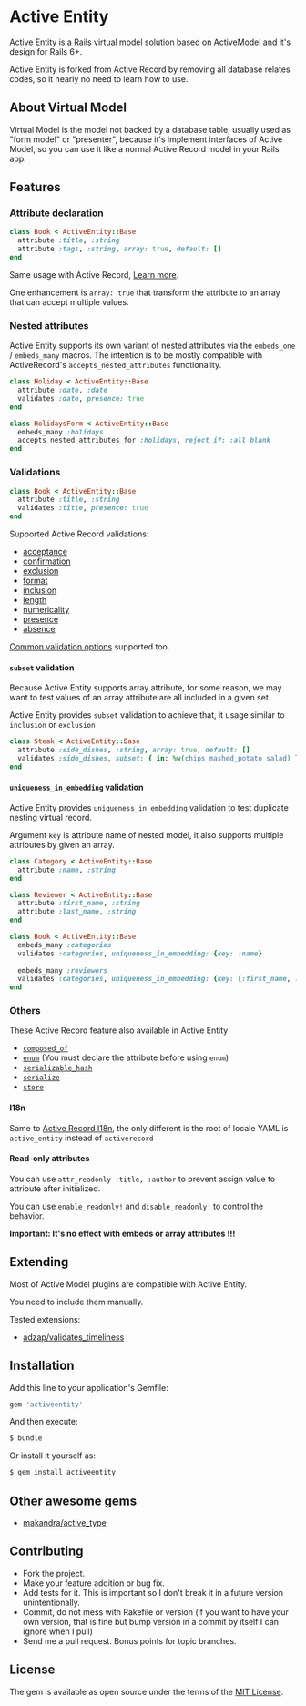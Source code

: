 Active Entity
====

Active Entity is a Rails virtual model solution based on ActiveModel and it's design for Rails 6+.

Active Entity is forked from Active Record by removing all database relates codes, so it nearly no need to learn how to use.

## About Virtual Model

Virtual Model is the model not backed by a database table, usually used as "form model" or "presenter", because it's implement interfaces of Active Model, so you can use it like a normal Active Record model in your Rails app.

## Features

### Attribute declaration

```ruby
class Book < ActiveEntity::Base
  attribute :title, :string
  attribute :tags, :string, array: true, default: []
end
```

Same usage with Active Record, [Learn more](https://api.rubyonrails.org/classes/ActiveRecord/Attributes/ClassMethods.html#method-i-attribute).

One enhancement is `array: true` that transform the attribute to an array that can accept multiple values.

### Nested attributes

Active Entity supports its own variant of nested attributes via the `embeds_one` / `embeds_many` macros. The intention is to be mostly compatible with ActiveRecord's `accepts_nested_attributes` functionality.

```ruby
class Holiday < ActiveEntity::Base
  attribute :date, :date
  validates :date, presence: true
end

class HolidaysForm < ActiveEntity::Base
  embeds_many :holidays
  accepts_nested_attributes_for :holidays, reject_if: :all_blank
end
```

### Validations

```ruby
class Book < ActiveEntity::Base
  attribute :title, :string
  validates :title, presence: true
end
```

Supported Active Record validations:

- [acceptance](https://guides.rubyonrails.org/active_record_validations.html#acceptance)
- [confirmation](https://guides.rubyonrails.org/active_record_validations.html#confirmation)
- [exclusion](https://guides.rubyonrails.org/active_record_validations.html#exclusion)
- [format](https://guides.rubyonrails.org/active_record_validations.html#format)
- [inclusion](https://guides.rubyonrails.org/active_record_validations.html#inclusion)
- [length](https://guides.rubyonrails.org/active_record_validations.html#length)
- [numericality](https://guides.rubyonrails.org/active_record_validations.html#numericality)
- [presence](https://guides.rubyonrails.org/active_record_validations.html#presence)
- [absence](https://guides.rubyonrails.org/active_record_validations.html#absence)

[Common validation options](https://guides.rubyonrails.org/active_record_validations.html#common-validation-options) supported too.

#### `subset` validation

Because Active Entity supports array attribute, for some reason, we may want to test values of an array attribute are all included in a given set.

Active Entity provides `subset` validation to achieve that, it usage similar to `inclusion` or `exclusion`

```ruby
class Steak < ActiveEntity::Base
  attribute :side_dishes, :string, array: true, default: []
  validates :side_dishes, subset: { in: %w(chips mashed_potato salad) }
end
```

#### `uniqueness_in_embedding` validation

Active Entity provides `uniqueness_in_embedding` validation to test duplicate nesting virtual record.

Argument `key` is attribute name of nested model, it also supports multiple attributes by given an array.

```ruby
class Category < ActiveEntity::Base
  attribute :name, :string
end

class Reviewer < ActiveEntity::Base
  attribute :first_name, :string
  attribute :last_name, :string 
end

class Book < ActiveEntity::Base
  embeds_many :categories
  validates :categories, uniqueness_in_embedding: {key: :name}
  
  embeds_many :reviewers
  validates :categories, uniqueness_in_embedding: {key: [:first_name, :last_name]}
end
```

### Others

These Active Record feature also available in Active Entity

- [`composed_of`](https://api.rubyonrails.org/classes/ActiveRecord/Aggregations/ClassMethods.html)
- [`enum`](https://api.rubyonrails.org/v5.2.2/classes/ActiveRecord/Enum.html) (You must declare the attribute before using `enum`)
- [`serializable_hash`](https://api.rubyonrails.org/classes/ActiveModel/Serialization.html#method-i-serializable_hash)
- [`serialize`](https://api.rubyonrails.org/classes/ActiveRecord/AttributeMethods/Serialization/ClassMethods.html#method-i-serialize)
- [`store`](https://api.rubyonrails.org/classes/ActiveRecord/Store.html)

#### I18n

Same to [Active Record I18n](https://guides.rubyonrails.org/i18n.html#translations-for-active-record-models), the only different is the root of locale YAML is `active_entity` instead of `activerecord`

#### Read-only attributes

You can use `attr_readonly :title, :author` to prevent assign value to attribute after initialized.

You can use `enable_readonly!` and `disable_readonly!` to control the behavior.

**Important: It's no effect with embeds or array attributes !!!**

## Extending

Most of Active Model plugins are compatible with Active Entity.

You need to include them manually.

Tested extensions:

- [adzap/validates_timeliness](https://github.com/adzap/validates_timeliness)

## Installation

Add this line to your application's Gemfile:

```ruby
gem 'activeentity'
```

And then execute:
```bash
$ bundle
```

Or install it yourself as:
```bash
$ gem install activeentity
```

## Other awesome gems

- [makandra/active_type](https://github.com/makandra/active_type)

## Contributing

- Fork the project.
- Make your feature addition or bug fix.
- Add tests for it. This is important so I don't break it in a future version unintentionally.
- Commit, do not mess with Rakefile or version (if you want to have your own version, that is fine but bump version in a commit by itself I can ignore when I pull)
- Send me a pull request. Bonus points for topic branches.

## License

The gem is available as open source under the terms of the [MIT License](https://opensource.org/licenses/MIT).
